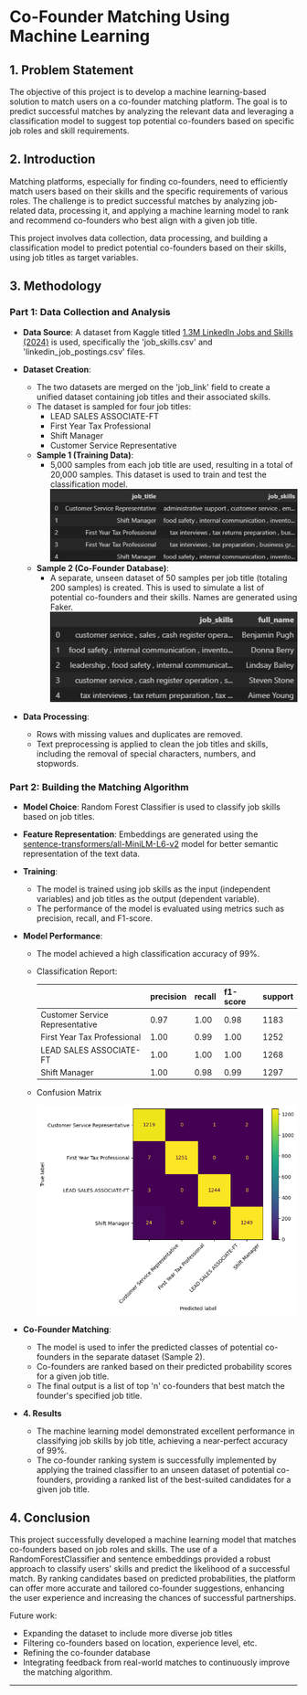 # **Co-Founder Matching Using Machine Learning**

## **1. Problem Statement**
The objective of this project is to develop a machine learning-based solution to match users on a co-founder matching platform. The goal is to predict successful matches by analyzing the relevant data and leveraging a classification model to suggest top potential co-founders based on specific job roles and skill requirements.

## **2. Introduction**
Matching platforms, especially for finding co-founders, need to efficiently match users based on their skills and the specific requirements of various roles. The challenge is to predict successful matches by analyzing job-related data, processing it, and applying a machine learning model to rank and recommend co-founders who best align with a given job title.

This project involves data collection, data processing, and building a classification model to predict potential co-founders based on their skills, using job titles as target variables.

## **3. Methodology**

### **Part 1: Data Collection and Analysis**
- **Data Source**: A dataset from Kaggle titled [1.3M LinkedIn Jobs and Skills (2024)](https://www.kaggle.com/datasets/asaniczka/1-3m-linkedin-jobs-and-skills-2024/data) is used, specifically the 'job_skills.csv' and 'linkedin_job_postings.csv' files.
- **Dataset Creation**:
  - The two datasets are merged on the 'job_link' field to create a unified dataset containing job titles and their associated skills.
  - The dataset is sampled for four job titles: 
    - LEAD SALES ASSOCIATE-FT
    - First Year Tax Professional
    - Shift Manager
    - Customer Service Representative
  - **Sample 1 (Training Data)**: 
    - 5,000 samples from each job title are used, resulting in a total of 20,000 samples. This dataset is used to train and test the classification model.
    ![training data](./assets/smaple1.png)
  - **Sample 2 (Co-Founder Database)**:
    - A separate, unseen dataset of 50 samples per job title (totaling 200 samples) is created. This is used to simulate a list of potential co-founders and their skills. Names are generated using Faker.
    ![co founder database](./assets/sample2.png)
  
- **Data Processing**:
  - Rows with missing values and duplicates are removed.
  - Text preprocessing is applied to clean the job titles and skills, including the removal of special characters, numbers, and stopwords.

### **Part 2: Building the Matching Algorithm**
- **Model Choice**: Random Forest Classifier is used to classify job skills based on job titles.
- **Feature Representation**: Embeddings are generated using the [sentence-transformers/all-MiniLM-L6-v2](https://huggingface.co/sentence-transformers/all-MiniLM-L6-v2) model for better semantic representation of the text data.
- **Training**:
  - The model is trained using job skills as the input (independent variables) and job titles as the output (dependent variable).
  - The performance of the model is evaluated using metrics such as precision, recall, and F1-score.
  
- **Model Performance**:
  - The model achieved a high classification accuracy of 99%.
  - Classification Report:

    || precision | recall | f1-score | support|
    |---|---|---|---|---| 
    |Customer Service Representative | 0.97 | 1.00 | 0.98 | 1183|
    |First Year Tax Professional | 1.00 | 0.99 | 1.00 | 1252 |
    |LEAD SALES ASSOCIATE-FT | 1.00 | 1.00 | 1.00 | 1268|
    |Shift Manager | 1.00 | 0.98 | 0.99| 1297|

  - Confusion Matrix

    ![confusion matrix](./assets/confusion_matrix.png)

- **Co-Founder Matching**:
  - The model is used to infer the predicted classes of potential co-founders in the separate dataset (Sample 2).
  - Co-founders are ranked based on their predicted probability scores for a given job title.
  - The final output is a list of top 'n' co-founders that best match the founder's specified job title.

- **4. Results**
    - The machine learning model demonstrated excellent performance in classifying job skills by job title, achieving a near-perfect accuracy of 99%.
    - The co-founder ranking system is successfully implemented by applying the trained classifier to an unseen dataset of potential co-founders, providing a ranked list of the best-suited candidates for a given job title.

## **4. Conclusion**
This project successfully developed a machine learning model that matches co-founders based on job roles and skills. The use of a RandomForestClassifier and sentence embeddings provided a robust approach to classify users' skills and predict the likelihood of a successful match. By ranking candidates based on predicted probabilities, the platform can offer more accurate and tailored co-founder suggestions, enhancing the user experience and increasing the chances of successful partnerships.

Future work:
- Expanding the dataset to include more diverse job titles
- Filtering co-founders based on location, experience level, etc.
- Refining the co-founder database
- Integrating feedback from real-world matches to continuously improve the matching algorithm.

---